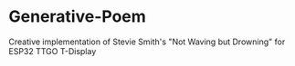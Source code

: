 # Generative-Poem
Creative implementation of Stevie Smith's "Not Waving but Drowning" for ESP32 TTGO T-Display
